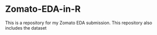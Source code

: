 # Zomato-EDA-in-R
This is a repository for my Zomato EDA submission. This repository also includes the dataset
